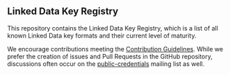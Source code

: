 ## Linked Data Key Registry

This repository contains the Linked Data Key Registry,
which is a list of all known Linked Data key formats and their current level 
of maturity.

We encourage contributions meeting the [Contribution
Guidelines](CONTRIBUTING.md).  While we prefer the creation of issues
and Pull Requests in the GitHub repository, discussions often occur
on the
[public-credentials](http://lists.w3.org/Archives/Public/public-credentials/)
mailing list as well.
